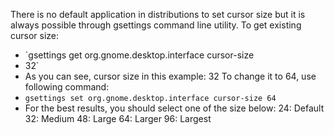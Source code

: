 There is no default application in distributions to set cursor size but it is always possible through gsettings command line utility.
To get existing cursor size:
- `gsettings get org.gnome.desktop.interface cursor-size 
- 32`
- As you can see, cursor size in this example: 32 To change it to 64, use following command:
- `gsettings set org.gnome.desktop.interface cursor-size 64`
- For the best results, you should select one of the size below:
24: Default
32: Medium
48: Large
64: Larger
96: Largest
